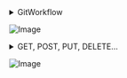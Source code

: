 <details>
<summary>GitWorkflow</summary>

Git — это распределенная система управления версиями, которая отслеживает изменения в коде с течением времени. 

Это позволяет нескольким разработчикам работать над одним и тем же проектом, не наступая друг другу на пятки.

Основные команды Git:

1. Команда git init
 Инициализирует новый репозиторий Git. Это все равно, что сказать: «Эй, Гит, начни следить за этим проектом!»

2. git clone [URL]
 Создает копию удаленного репозитория
  на локальном компьютере. Это то, как вы загружаете проект, чтобы начать вносить свой вклад.

3. git add [файл]
 Подготавливает изменения для коммита. Думайте об этом как о том, чтобы положить мелочь в корзину перед оформлением заказа.

4. git commit -m "[сообщение]"
 Фиксирует проиндексированные изменения с помощью описательного сообщения. Это похоже на создание моментального снимка вашего проекта в определенный момент времени.

5. Команда git push
 Отправляет зафиксированные изменения в удаленный репозиторий. Поделитесь своей работой со всем миром (или хотя бы со своей командой)!

6. Команда git pull
 Извлекает изменения из удаленного репозитория и объединяет их с текущей ветвью. Поддерживайте свою локальную копию в актуальном состоянии.

7. Ветка Git
 Список всех местных отделений. Полезно для просмотра веток функций, которые у вас есть.

8. git checkout -b [имя-ветки]
 Создает новую ветку и переключается на нее. Идеально подходит для работы над новыми функциями, не затрагивая основной код.

9. git merge [ветка]
 Объединяет указанную ветвь с текущей ветвью. Таким образом, вы интегрируете свою новую функцию обратно в основной код.

10. Статус git
 Отображает состояние изменений как неотслеживаемых, измененных или подготовленных. Проверка работоспособности вашего проекта!

11. Журнал Git
 Отображает журнал всех коммитов. Как машина времени для вашего кода.

12. Команда Git Stash
 Временно откладывает на полку изменения, которые вы внесли в рабочую копию, чтобы можно было работать над чем-то другим, а затем возвращается и повторно применяет их позже.

Советы от профессионалов:
- Используйте содержательные сообщения о коммитах. В будущем вы (и ваши товарищи по команде) будете вам благодарны.
- Делайте коммиты часто. Небольшими, частыми коммитами легче управлять, чем большими, нечастыми.
- Используйте ветки для новых функций или экспериментов. Содержите главную ветвь в чистоте и устойчивом состоянии.
- Всегда тяните, прежде чем нажимать, чтобы избежать конфликтов.
</details>

![Image](💀InfoMysor💀/img/gitWorkflow.gif)


<details>
<summary>GET, POST, PUT, DELETE…</summary>
GET, POST, PUT, DELETE… A list of common HTTP “verbs” in one diagram. The method to download the high-resolution PDF is available at the end.

1. HTTP GET
This retrieves a resource from the server. It is idempotent. Multiple identical requests return the same result.

2. HTTP PUT
This updates or Creates a resource. It is idempotent. Multiple identical requests will update the same resource.

3. HTTP POST
This is used to create new resources. It is not idempotent, making two identical POST will duplicate the resource creation.

4. HTTP DELETE
This is used to delete a resource. It is idempotent. Multiple identical requests will delete the same resource.

5. HTTP PATCH
The PATCH method applies partial modifications to a resource.

6. HTTP HEAD
The HEAD method asks for a response identical to a GET request but without the response body.

7. HTTP CONNECT
The CONNECT method establishes a tunnel to the server identified by the target resource.

8. HTTP OPTIONS
This describes the communication options for the target resource.

9. HTTP TRACE
This performs a message loop-back test along the path to the target resource.
</details>

![Image](💀InfoMysor💀/img/HTTPRequest.gif)